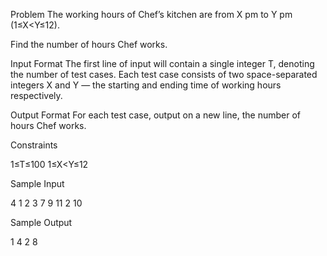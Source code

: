 Problem
The working hours of Chef’s kitchen are from X pm to Y pm (1≤X<Y≤12).

Find the number of hours Chef works.

Input Format
The first line of input will contain a single integer T, denoting the number of test cases.
Each test case consists of two space-separated integers X and Y — the starting and ending time of working hours respectively.

Output Format
For each test case, output on a new line, the number of hours Chef works.

Constraints

1≤T≤100
1≤X<Y≤12

Sample Input

4
1 2
3 7
9 11
2 10

Sample Output

1
4
2
8
